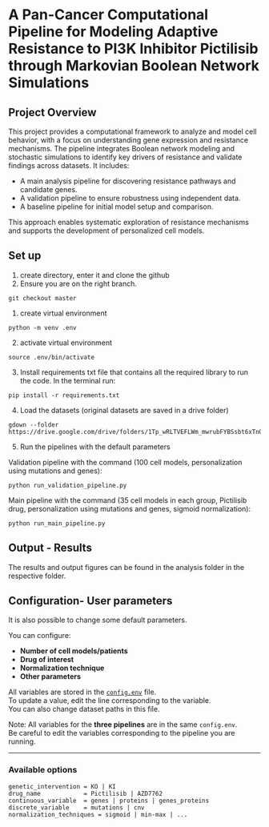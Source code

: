 # A Pan-Cancer Computational Pipeline for Modeling Adaptive Resistance to PI3K Inhibitor Pictilisib through Markovian Boolean Network Simulations



## Project Overview

This project provides a computational framework to analyze and model cell behavior, with a focus on understanding gene expression and resistance mechanisms. The pipeline integrates Boolean network modeling and stochastic simulations to identify key drivers of resistance and validate findings across datasets. It includes:

- A main analysis pipeline for discovering resistance pathways and candidate genes.
- A validation pipeline to ensure robustness using independent data.
- A baseline pipeline for initial model setup and comparison.

This approach enables systematic exploration of resistance mechanisms and supports the development of personalized cell models.



## Set up

1. create directory, enter it and clone the github 
1. Ensure you are on the right branch. 

```
git checkout master
``` 

1. create virtual environment 

```
python -m venv .env
``` 

2. activate virtual environment 
```
source .env/bin/activate
``` 


3. Install requirements txt file that contains all the required library to run the code. In the terminal run:

```
pip install -r requirements.txt
```


4. Load the datasets (original datasets are saved in a drive folder)

```
gdown --folder https://drive.google.com/drive/folders/1Tp_wRLTVEFLWm_mwrubFYBSsbt6xTnQG

```

5. Run the pipelines with the default parameters 

Validation pipeline with the command (100 cell models, personalization using mutations and genes):

```
python run_validation_pipeline.py
```

Main pipeline with the command (35 cell models in each group, Pictilisib drug, personalization using mutations and genes, sigmoid normalization):

```
python run_main_pipeline.py
```


## Output - Results
The results and output figures can be found in the analysis folder in the respective folder. 






## Configuration- User parameters

It is also possible to change some default parameters.  

You can configure:
- **Number of cell models/patients**
- **Drug of interest**
- **Normalization technique**
- **Other parameters**

All variables are stored in the [`config.env`](./config.env) file.  
To update a value, edit the line corresponding to the variable.  
You can also change dataset paths in this file.  

Note: All variables for the **three pipelines** are in the same `config.env`.  
Be careful to edit the variables corresponding to the pipeline you are running.

---

### Available options

```env
genetic_intervention = KO | KI
drug_name            = Pictilisib | AZD7762
continuous_variable  = genes | proteins | genes_proteins
discrete_variable    = mutations | cnv
normalization_techniques = sigmoid | min-max | ...
```













